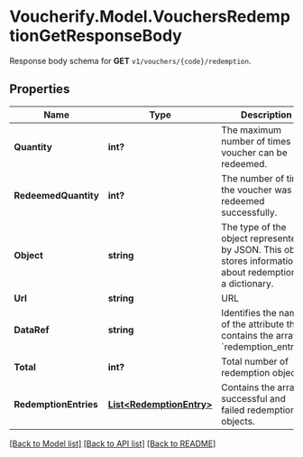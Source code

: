 # Voucherify.Model.VouchersRedemptionGetResponseBody
Response body schema for **GET** `v1/vouchers/{code}/redemption`.

## Properties

Name | Type | Description | Notes
------------ | ------------- | ------------- | -------------
**Quantity** | **int?** | The maximum number of times a voucher can be redeemed. | [optional] 
**RedeemedQuantity** | **int?** | The number of times the voucher was redeemed successfully. | [optional] 
**Object** | **string** | The type of the object represented by JSON. This object stores information about redemptions in a dictionary. | [optional] [default to "list"]
**Url** | **string** | URL | [optional] 
**DataRef** | **string** | Identifies the name of the attribute that contains the array of &#x60;redemption_entries&#x60;. | [optional] [default to "redemption_entries"]
**Total** | **int?** | Total number of redemption objects. | [optional] 
**RedemptionEntries** | [**List&lt;RedemptionEntry&gt;**](RedemptionEntry.md) | Contains the array of successful and failed redemption objects. | 

[[Back to Model list]](../README.md#documentation-for-models) [[Back to API list]](../README.md#documentation-for-api-endpoints) [[Back to README]](../README.md)

